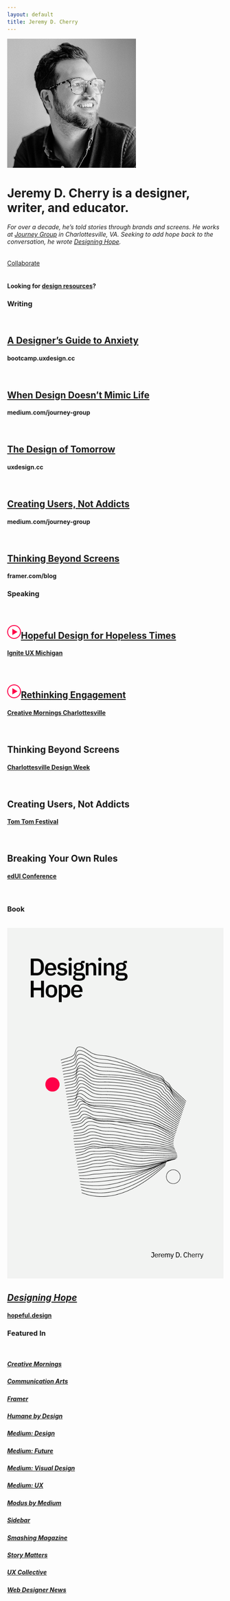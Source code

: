 ```yaml
---
layout: default
title: Jeremy D. Cherry
---
```


<!-- Top -->
<div class="main-wrapper">
<div class="main-inner-top">	
<div class="row">
  <div class="column-third col-third-1">
  	<!-- Bio -->
  	<div class="bio">
  		<img src="/images/jeremy-headshot.jpg" class="avatar" alt="Photo of Jeremy D. Cherry">
		<h1><span class="name">Jeremy D. Cherry</span> is a designer, writer, and educator.</h1>
		<h6>For over a decade, he’s told stories through brands and screens. He works at <a href="https://journeygroup.com" class="title"><em>Journey Group</em></a> in Charlottesville, VA. Seeking to add hope back to the conversation, he wrote <a href="https://hopeful.design" class="title"><em>Designing Hope</em></a>.</h6>
		<a href="mailto:jeremy@jeremydcherry.com" class="btn">Collaborate</a><br/><br/>
		<h4>Looking for <a href="/resources" class="event">design resources</a>?</h4>
	</div>
  </div>
  <!-- Writing -->
  <div class="column-third col-third-2">
  	<h3>Writing</h3>
  	<br/>
  	<!-- Essay 1 -->
  	<h2><a href="https://bootcamp.uxdesign.cc/a-designers-guide-to-anxiety-6da57ffe3c12" class="title">A Designer’s Guide to Anxiety</a></h2>
	<h4>bootcamp.uxdesign.cc</h4>
	<br/>
  	<!-- Essay 2 -->
  	<h2><a href="https://medium.com/journey-group/the-art-of-abstraction-85971f5c4757" class="title">When Design Doesn’t Mimic Life</a></h2>
	<h4>medium.com/journey-group</h4>
	<br/>
	<!-- Essay 3 -->
	<h2><a href="https://uxdesign.cc/the-design-of-tomorrow-how-the-future-of-design-lies-in-your-humanity-810a05995115" class="title">The Design of Tomorrow</a></h2>
	<h4>uxdesign.cc</h4>
	<br/>
	<!-- Essay 4 -->
	<h2><a href="https://medium.com/journey-group/creating-users-not-addicts-73e1774297c7" class="title">Creating Users, Not Addicts</a></h2>
	<h4>medium.com/journey-group</h4>
	<br/>
	<!-- Essay 5 -->
	<h2><a href="https://www.framer.com/blog/posts/thinking-beyond-screens/" class="title">Thinking Beyond Screens</a></h2>
	<h4>framer.com/blog</h4>
  </div>
  <!-- Events-->
  <div class="column-third col-third-3">
  	<h3>Speaking</h3>
  	<br/>
  	<!-- Event 1 -->
	<h2><img src="/images/play.svg" class="icon"><a href="https://www.youtube.com/watch?v=m6jV0ygv56Y" class="title">Hopeful Design for Hopeless Times</a></h2>
	<h4><a href="https://www.igniteuxmi.com/" class="event">Ignite UX Michigan</a></h4>
	<br/>
  	<!-- Event 2 -->
  	<h2><img src="/images/play.svg" class="icon"><a href="https://creativemornings.com/talks/jeremy-cherry/1" class="title">Rethinking Engagement</a></h2>
	<h4><a href="https://creativemornings.com/cities/cvl" class="event">Creative Mornings Charlottesville</a></h4>
	<br/>
	<!-- Event 3 -->
	<h2>Thinking Beyond Screens</h2>
	<h4><a href="https://charlottesvilledesignweek.com/" class="event">Charlottesville Design Week</a></h4>
	<br/>
	<!-- Event 4 -->
	<h2>Creating Users, Not Addicts</h2>
	<h4><a href="https://www.tomtomfoundation.org/" class="event">Tom Tom Festival</a></h4>
	<br/>
	<!-- Event 5 -->
	<h2>Breaking Your Own Rules</h2>
	<h4><a href="https://virginiahumanities.org/" class="event">edUI Conference</a></h4>
  </div>  
</div>

<!-- Bottom -->
<div class="main-wrapper">
<div class="main-inner-bottom">	
<div class="row">
  <div class="column-third col-third-1">
	&nbsp;
  </div>
  <!-- Book -->
  <div class="column-third col-third-2">
  	<h3>Book</h3>
  	<br/>
  	<a href="https://hopeful.design"><img src="/images/designinghope_cover.png" class="book-cover" alt="Designing Hope Book Cover"></a>
  	<h2><a href="https://hopeful.design" class="title"><em>Designing Hope</em></a></h2>
  	<h4><a href="https://hopeful.design" class="event">hopeful.design</a></h4>
  </div>
  <!-- Featured -->
  <div class="column-third col-third-3">
  	<h3 class="landing">Featured In</h3>
  	<br/>
  	<h5><a href="https://creativemornings.com/cities/cvl" class="publication">Creative Mornings</a></h5>
	<h5><a href="https://www.commarts.com/" class="publication">Communication Arts</a></h5>
	<h5><a href="https://www.framer.com/blog/" class="publication">Framer</a></h5>
	<h5><a href="https://humanebydesign.com/" class="publication">Humane by Design</a></h5>
	<h5><a href="https://medium.com/topic/design" class="publication">Medium: Design</a></h5>
	<h5><a href="https://medium.com/topic/future" class="publication">Medium: Future</a></h5>
	<h5><a href="https://medium.com/topic/visual-design" class="publication">Medium: Visual Design</a></h5>
	<h5><a href="https://medium.com/topic/ux" class="publication">Medium: UX</a></h5>
	<h5><a href="https://modus.medium.com/" class="publication">Modus by Medium</a></h5>
	<h5><a href="https://sidebar.io/" class="publication">Sidebar</a></h5>
	<h5><a href="https://www.smashingmagazine.com/" class="publication">Smashing Magazine</a></h5>
	<h5><a href="https://storymatters.com/" class="publication">Story Matters</a></h5>
	<h5><a href="https://uxdesign.cc/" class="publication">UX Collective</a></h5>
	<h5><a href="https://www.webdesignernews.com/" class="publication">Web Designer News</a></h5>
  </div>  
</div>
